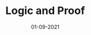 ---
collection: teaching
title: "Logic and Proof"
type: "Supervisor"
venue: "University of Cambridge"
date: 01-09-2021
location: "Cambridge, UK"
paperurl: https://www.cl.cam.ac.uk/teaching/2122/DiscMath/LogicProof/
---